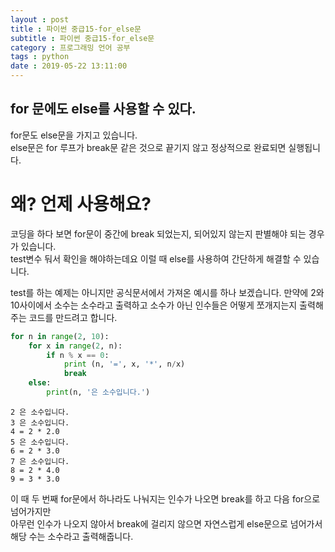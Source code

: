 ```yaml
---
layout : post
title : 파이썬 중급15-for_else문
subtitle : 파이썬 중급15-for_else문
category : 프로그래밍 언어 공부
tags : python
date : 2019-05-22 13:11:00
---
```


## for 문에도 else를 사용할 수 있다.

for문도 else문을 가지고 있습니다.  
else문은 for 루프가 break문 같은 것으로 끝기지 않고 정상적으로 완료되면 실행됩니다.  

# 왜? 언제 사용해요?

코딩을 하다 보면 for문이 중간에 break 되었는지, 되어있지 않는지 판별해야 되는 경우가 있습니다.  
test변수 둬서 확인을 해야하는데요 이럴 때 else를 사용하여 간단하게 해결할 수 있습니다.  

test를 하는 예제는 아니지만 공식문서에서 가져온 예시를 하나 보겠습니다. 만약에 2와 10사이에서 소수는 소수라고 출력하고 소수가 아닌 인수들은 어떻게 쪼개지는지 출력해주는 코드를 만드려고 합니다.  


```python
for n in range(2, 10):
    for x in range(2, n):
        if n % x == 0:
            print (n, '=', x, '*', n/x)
            break
    else:
        print(n, '은 소수입니다.')
```

    2 은 소수입니다.
    3 은 소수입니다.
    4 = 2 * 2.0
    5 은 소수입니다.
    6 = 2 * 3.0
    7 은 소수입니다.
    8 = 2 * 4.0
    9 = 3 * 3.0


이 때 두 번째 for문에서 하나라도 나눠지는 인수가 나오면 break를 하고 다음 for으로 넘어가지만   
아무런 인수가 나오지 않아서 break에 걸리지 않으면 자연스럽게 else문으로 넘어가서 해당 수는 소수라고 출력해줍니다.  
